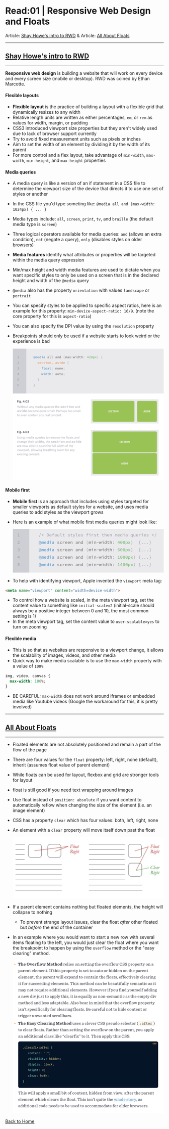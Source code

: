# Read:01 \| Responsive Web Design and Floats 
Article: [Shay Howe's intro to RWD](https://learn.shayhowe.com/advanced-html-css/responsive-web-design/)  &  Article: [All About Floats](https://css-tricks.com/all-about-floats/) 

---
## [Shay Howe's intro to RWD](https://learn.shayhowe.com/advanced-html-css/responsive-web-design/)  
---

**Responsive web design** is building a website that will work on every device and every screen size (mobile or desktop). RWD was coined by Ethan Marcotte.

#### Flexible layouts

- **Flexible layout** is the practice of building a layout with a flexible grid that dynamically resizes to any width
- Relative length units are written as either percentages, `em`, or `rem` as values for width, margin, or padding
- CSS3 introduced viewport size properties but they aren't widely used due to lack of browser support currently
- Try to avoid fixed measurement units such as pixels or inches
- Aim to set the width of an element by dividing it by the width of its parent
- For more control and a flex layout, take advantage of `min-width`, `max-width`, `min-height`, and `max-height` properties

#### Media queries

- A media query is like a version of an if statement in a CSS file to determine the viewport size of the device that directs it to use one set of styles or another
- In the CSS file you'd type someting like: `@media all and (max-width: 1024px) { ... }`
- Media types include: `all`, `screen`, `print`, `tv`, and `braille` (the default media type is `screen`)
- Three logical operators available for media queries: `and` (allows an extra condition), `not` (negate a query), `only` (disables styles on older browsers)
- **Media features** identify what attributes or properties will be targeted within the media query expression
- Min/max height and width media features are used to dictate when you want specific styles to only be used on a screen that is in the declared height and width of the `@media` query
- `@media` also has the property `orientation` with values `landscape` or `portrait`
- You can specify styles to be applied to specific aspect ratios, here is an example for this property: `min-device-aspect-ratio: 16/9`. (note the core property for this is `aspect-ratio`)
- You can also specify the DPI value by using the `resolution` property
- Breakpoints should only be used if a website starts to look weird or the experience is bad

  <img src="../images/media.png">

#### Mobile first

- **Mobile first** is an approach that includes using styles targeted for smaller viewports as default styles for a website, and uses media queries to add styles as the viewport grows
- Here is an example of what mobile first media queries might look like:

  <img src="../images/mobilefirst.png">

- To help with identifying viewport, Apple invented the `viewport` meta tag:

```html
<meta name="viewport" content="width=device-width">
```

- To control how a website is scaled, in the meta viewport tag, set the content value to something like `initial-scale=2` (initial-scale should always be a positive integer between 0 and 10, the most common setting is 1)
- In the meta viewport tag, set the content value to `user-scalable=yes` to turn on zooming

#### Flexible media

- This is so that as websites are responsive to a viewport change, it allows the scalability of images, videos, and other media
- Quick way to make media scalable is to use the `max-width` property with a value of `100%`

```css
img, video, canvas {
  max-width: 100%;
}
```

- BE CAREFUL: `max-width` does not work around iframes or embedded media like Youtube videos (Google the workaround for this, it is pretty involved)


---
## [All About Floats](https://css-tricks.com/all-about-floats/) 
---

- Floated elements are not absolutely positioned and remain a part of the flow of the page
- There are four values for the `float` property: left, right, none (default), inherit (assumes float value of parent element)
- While floats can be used for layout, flexbox and grid are stronger tools for layout
- float is still good if you need text wrapping around images
- Use float instead of `position: absolute` if you want content to automatically reflow when changing the size of the element (i.e. an image element)
- CSS has a property `clear` which has four values: both, left, right, none
- An element with a `clear` property will move itself down past the float

  <img src="../images/clearfloats.png">

- If a parent element contains nothing but floated elements, the height will collapse to nothing
  - To prevent strange layout issues, clear the float *after* other floated but *before* the end of the container
- In an example where you would want to start a new row with several items floating to the left, you would just clear the float where you want the breakpoint to happen by using the `overflow` method or the "easy clearing" method.

  <img src="../images/clearmethods.png">


[Back to Home](README.md)